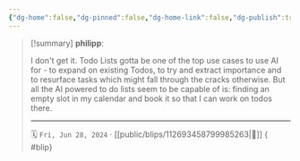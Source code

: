 ```yaml
---
{"dg-home":false,"dg-pinned":false,"dg-home-link":false,"dg-publish":true,"tags":["dgblip"],"disabled rules":["yaml-title","yaml-title-alias","file-name-heading"],"title":"philipp on mastodon @ 2024-06-28","created-date":"2024-06-28T09:08:36","id":112693458799985260,"updated-date":"2025-05-02T08:50:44","dg-path":"blips/112693458799985263.md","permalink":"/blips/112693458799985263/","dgPassFrontmatter":true}
---
```


> [!summary] **philipp**:
>
> I don't get it. Todo Lists gotta be one of the top use cases to use AI for - to expand on existing Todos, to try and extract importance and to resurface tasks which might fall through the cracks otherwise.
> But all the AI powered to do lists seem to be capable of is: finding an empty slot in my calendar and book it so that I can work on todos there.
> - - -
>
> 🗓️ `Fri, Jun 28, 2024` · [[public/blips/112693458799985263\|🔗]]
{ #blip}

